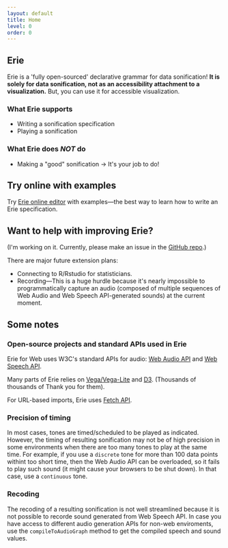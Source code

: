 ```yaml
---
layout: default
title: Home
level: 0
order: 0
---
```


## Erie

Erie is a 'fully open-sourced' declarative grammar for data sonification!
**It is solely for data sonification, not as an accessibility attachment to a visualization.**
But, you can use it for accessible visualization.

### What Erie supports

- Writing a sonification specification
- Playing a sonification

### What Erie does *NOT* do

- Making a "good" sonification → It's your job to do!

## Try online with examples

Try [Erie online editor]() with examples—the best way to learn how to write an Erie specification.

## Want to help with improving Erie?

(I'm working on it. Currently, please make an issue in the [GitHub repo]().)

There are major future extension plans:

- Connecting to R/Rstudio for statisticians.
- Recording—This is a huge hurdle because it's nearly impossible to programmatically capture an audio (composed of multiple sequences of Web Audio and Web Speech API-generated sounds) at the current moment.

## Some notes

### Open-source projects and standard APIs used in Erie

Erie for Web uses W3C's standard APIs for audio: [Web Audio API](https://developer.mozilla.org/en-US/docs/Web/API/Web_Audio_API) and [Web Speech API](https://developer.mozilla.org/en-US/docs/Web/API/Web_Speech_API).

Many parts of Erie relies on [Vega/Vega-Lite](https://vega.github.io/) and [D3](https://d3js.org/). (Thousands of thousands of Thank you for them).

For URL-based imports, Erie uses [Fetch API](https://developer.mozilla.org/en-US/docs/Web/API/Fetch_API).

### Precision of timing

In most cases, tones are timed/scheduled to be played as indicated.
However, the timing of resulting sonification may not be of high precision in some environments when there are too many tones to play at the same time.
For example, if you use a `discrete` tone for more than 100 data points withint too short time, then the Web Audio API can be overloaded, so it fails to play such sound (it might cause your browsers to be shut down).
In that case, use a `continuous` tone.

### Recoding

The recoding of a resulting sonification is not well streamlined because it is not possible to recorde sound generated from Web Speech API.
In case you have access to different audio generation APIs for non-web enviroments, use the `compileToAudioGraph` method to get the compiled speech and sound values.
